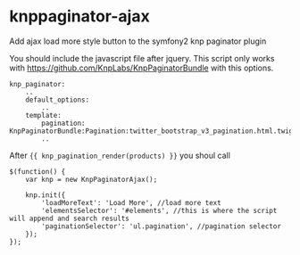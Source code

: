 # knppaginator-ajax
Add ajax load more style button to the symfony2 knp paginator plugin

You should include the javascript file after jquery. This script only works with https://github.com/KnpLabs/KnpPaginatorBundle with this options.

```
knp_paginator:
    ..
    default_options:
        ..
    template:
        pagination: KnpPaginatorBundle:Pagination:twitter_bootstrap_v3_pagination.html.twig
        ..
```
        
After `{{ knp_pagination_render(products) }}` you shoul call

```
$(function() {
    var knp = new KnpPaginatorAjax();

    knp.init({
        'loadMoreText': 'Load More', //load more text
        'elementsSelector': '#elements', //this is where the script will append and search results
        'paginationSelector': 'ul.pagination', //pagination selector
    });
});
```
